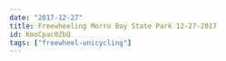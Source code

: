 ```yaml
---
date: "2017-12-27"
title: Freewheeling Morro Bay State Park 12-27-2017
id: KmoCpac0ZbQ
tags: ["freewheel-unicycling"]
---
```


